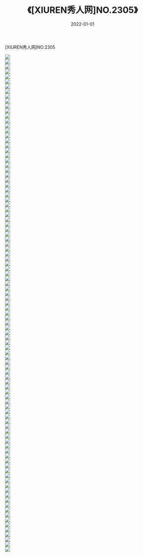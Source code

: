 ﻿---
layout: post
title:  《[XIUREN秀人网]NO.2305》
date:   2022-01-01
img: http://img.660000.xyz/Sharelink/秀人网/秀人网第03部分/[XIUREN秀人网]NO.2305/000.jpg
categories: [美女, 清纯, 唯美]
---

[XIUREN秀人网]NO.2305

 ![](http://img.660000.xyz/Sharelink/秀人网/秀人网第03部分/[XIUREN秀人网]NO.2305/001.jpg) <br>![](http://img.660000.xyz/Sharelink/秀人网/秀人网第03部分/[XIUREN秀人网]NO.2305/002.jpg) <br>![](http://img.660000.xyz/Sharelink/秀人网/秀人网第03部分/[XIUREN秀人网]NO.2305/003.jpg) <br>![](http://img.660000.xyz/Sharelink/秀人网/秀人网第03部分/[XIUREN秀人网]NO.2305/004.jpg) <br>![](http://img.660000.xyz/Sharelink/秀人网/秀人网第03部分/[XIUREN秀人网]NO.2305/005.jpg) <br>![](http://img.660000.xyz/Sharelink/秀人网/秀人网第03部分/[XIUREN秀人网]NO.2305/006.jpg) <br>![](http://img.660000.xyz/Sharelink/秀人网/秀人网第03部分/[XIUREN秀人网]NO.2305/007.jpg) <br>![](http://img.660000.xyz/Sharelink/秀人网/秀人网第03部分/[XIUREN秀人网]NO.2305/008.jpg) <br>![](http://img.660000.xyz/Sharelink/秀人网/秀人网第03部分/[XIUREN秀人网]NO.2305/009.jpg) <br>![](http://img.660000.xyz/Sharelink/秀人网/秀人网第03部分/[XIUREN秀人网]NO.2305/010.jpg) <br>![](http://img.660000.xyz/Sharelink/秀人网/秀人网第03部分/[XIUREN秀人网]NO.2305/011.jpg) <br>![](http://img.660000.xyz/Sharelink/秀人网/秀人网第03部分/[XIUREN秀人网]NO.2305/012.jpg) <br>![](http://img.660000.xyz/Sharelink/秀人网/秀人网第03部分/[XIUREN秀人网]NO.2305/013.jpg) <br>![](http://img.660000.xyz/Sharelink/秀人网/秀人网第03部分/[XIUREN秀人网]NO.2305/014.jpg) <br>![](http://img.660000.xyz/Sharelink/秀人网/秀人网第03部分/[XIUREN秀人网]NO.2305/015.jpg) <br>![](http://img.660000.xyz/Sharelink/秀人网/秀人网第03部分/[XIUREN秀人网]NO.2305/016.jpg) <br>![](http://img.660000.xyz/Sharelink/秀人网/秀人网第03部分/[XIUREN秀人网]NO.2305/017.jpg) <br>![](http://img.660000.xyz/Sharelink/秀人网/秀人网第03部分/[XIUREN秀人网]NO.2305/018.jpg) <br>![](http://img.660000.xyz/Sharelink/秀人网/秀人网第03部分/[XIUREN秀人网]NO.2305/019.jpg) <br>![](http://img.660000.xyz/Sharelink/秀人网/秀人网第03部分/[XIUREN秀人网]NO.2305/020.jpg) <br>![](http://img.660000.xyz/Sharelink/秀人网/秀人网第03部分/[XIUREN秀人网]NO.2305/021.jpg) <br>![](http://img.660000.xyz/Sharelink/秀人网/秀人网第03部分/[XIUREN秀人网]NO.2305/022.jpg) <br>![](http://img.660000.xyz/Sharelink/秀人网/秀人网第03部分/[XIUREN秀人网]NO.2305/023.jpg) <br>![](http://img.660000.xyz/Sharelink/秀人网/秀人网第03部分/[XIUREN秀人网]NO.2305/024.jpg) <br>![](http://img.660000.xyz/Sharelink/秀人网/秀人网第03部分/[XIUREN秀人网]NO.2305/025.jpg) <br>![](http://img.660000.xyz/Sharelink/秀人网/秀人网第03部分/[XIUREN秀人网]NO.2305/026.jpg) <br>![](http://img.660000.xyz/Sharelink/秀人网/秀人网第03部分/[XIUREN秀人网]NO.2305/027.jpg) <br>![](http://img.660000.xyz/Sharelink/秀人网/秀人网第03部分/[XIUREN秀人网]NO.2305/028.jpg) <br>![](http://img.660000.xyz/Sharelink/秀人网/秀人网第03部分/[XIUREN秀人网]NO.2305/029.jpg) <br>![](http://img.660000.xyz/Sharelink/秀人网/秀人网第03部分/[XIUREN秀人网]NO.2305/030.jpg) <br>![](http://img.660000.xyz/Sharelink/秀人网/秀人网第03部分/[XIUREN秀人网]NO.2305/031.jpg) <br>![](http://img.660000.xyz/Sharelink/秀人网/秀人网第03部分/[XIUREN秀人网]NO.2305/032.jpg) <br>![](http://img.660000.xyz/Sharelink/秀人网/秀人网第03部分/[XIUREN秀人网]NO.2305/033.jpg) <br>![](http://img.660000.xyz/Sharelink/秀人网/秀人网第03部分/[XIUREN秀人网]NO.2305/034.jpg) <br>![](http://img.660000.xyz/Sharelink/秀人网/秀人网第03部分/[XIUREN秀人网]NO.2305/035.jpg) <br>![](http://img.660000.xyz/Sharelink/秀人网/秀人网第03部分/[XIUREN秀人网]NO.2305/036.jpg) <br>![](http://img.660000.xyz/Sharelink/秀人网/秀人网第03部分/[XIUREN秀人网]NO.2305/037.jpg) <br>![](http://img.660000.xyz/Sharelink/秀人网/秀人网第03部分/[XIUREN秀人网]NO.2305/038.jpg) <br>![](http://img.660000.xyz/Sharelink/秀人网/秀人网第03部分/[XIUREN秀人网]NO.2305/039.jpg) <br>![](http://img.660000.xyz/Sharelink/秀人网/秀人网第03部分/[XIUREN秀人网]NO.2305/040.jpg) <br>![](http://img.660000.xyz/Sharelink/秀人网/秀人网第03部分/[XIUREN秀人网]NO.2305/041.jpg) <br>![](http://img.660000.xyz/Sharelink/秀人网/秀人网第03部分/[XIUREN秀人网]NO.2305/042.jpg) <br>![](http://img.660000.xyz/Sharelink/秀人网/秀人网第03部分/[XIUREN秀人网]NO.2305/043.jpg) <br>![](http://img.660000.xyz/Sharelink/秀人网/秀人网第03部分/[XIUREN秀人网]NO.2305/044.jpg) <br>![](http://img.660000.xyz/Sharelink/秀人网/秀人网第03部分/[XIUREN秀人网]NO.2305/045.jpg) <br>![](http://img.660000.xyz/Sharelink/秀人网/秀人网第03部分/[XIUREN秀人网]NO.2305/046.jpg) <br>![](http://img.660000.xyz/Sharelink/秀人网/秀人网第03部分/[XIUREN秀人网]NO.2305/047.jpg) <br>![](http://img.660000.xyz/Sharelink/秀人网/秀人网第03部分/[XIUREN秀人网]NO.2305/048.jpg) <br>![](http://img.660000.xyz/Sharelink/秀人网/秀人网第03部分/[XIUREN秀人网]NO.2305/049.jpg) <br>![](http://img.660000.xyz/Sharelink/秀人网/秀人网第03部分/[XIUREN秀人网]NO.2305/050.jpg) <br>![](http://img.660000.xyz/Sharelink/秀人网/秀人网第03部分/[XIUREN秀人网]NO.2305/051.jpg) <br>![](http://img.660000.xyz/Sharelink/秀人网/秀人网第03部分/[XIUREN秀人网]NO.2305/052.jpg) <br>![](http://img.660000.xyz/Sharelink/秀人网/秀人网第03部分/[XIUREN秀人网]NO.2305/053.jpg) <br>![](http://img.660000.xyz/Sharelink/秀人网/秀人网第03部分/[XIUREN秀人网]NO.2305/054.jpg) <br>![](http://img.660000.xyz/Sharelink/秀人网/秀人网第03部分/[XIUREN秀人网]NO.2305/055.jpg) <br>![](http://img.660000.xyz/Sharelink/秀人网/秀人网第03部分/[XIUREN秀人网]NO.2305/056.jpg) <br>![](http://img.660000.xyz/Sharelink/秀人网/秀人网第03部分/[XIUREN秀人网]NO.2305/057.jpg) <br>![](http://img.660000.xyz/Sharelink/秀人网/秀人网第03部分/[XIUREN秀人网]NO.2305/058.jpg) <br>![](http://img.660000.xyz/Sharelink/秀人网/秀人网第03部分/[XIUREN秀人网]NO.2305/059.jpg) <br>![](http://img.660000.xyz/Sharelink/秀人网/秀人网第03部分/[XIUREN秀人网]NO.2305/060.jpg) <br>![](http://img.660000.xyz/Sharelink/秀人网/秀人网第03部分/[XIUREN秀人网]NO.2305/061.jpg) <br>![](http://img.660000.xyz/Sharelink/秀人网/秀人网第03部分/[XIUREN秀人网]NO.2305/062.jpg) <br>![](http://img.660000.xyz/Sharelink/秀人网/秀人网第03部分/[XIUREN秀人网]NO.2305/063.jpg) <br>![](http://img.660000.xyz/Sharelink/秀人网/秀人网第03部分/[XIUREN秀人网]NO.2305/064.jpg) <br>![](http://img.660000.xyz/Sharelink/秀人网/秀人网第03部分/[XIUREN秀人网]NO.2305/065.jpg) <br>![](http://img.660000.xyz/Sharelink/秀人网/秀人网第03部分/[XIUREN秀人网]NO.2305/066.jpg) <br>![](http://img.660000.xyz/Sharelink/秀人网/秀人网第03部分/[XIUREN秀人网]NO.2305/067.jpg) <br>![](http://img.660000.xyz/Sharelink/秀人网/秀人网第03部分/[XIUREN秀人网]NO.2305/068.jpg) <br>![](http://img.660000.xyz/Sharelink/秀人网/秀人网第03部分/[XIUREN秀人网]NO.2305/069.jpg) <br>![](http://img.660000.xyz/Sharelink/秀人网/秀人网第03部分/[XIUREN秀人网]NO.2305/070.jpg) <br>![](http://img.660000.xyz/Sharelink/秀人网/秀人网第03部分/[XIUREN秀人网]NO.2305/071.jpg) <br>![](http://img.660000.xyz/Sharelink/秀人网/秀人网第03部分/[XIUREN秀人网]NO.2305/072.jpg) <br>![](http://img.660000.xyz/Sharelink/秀人网/秀人网第03部分/[XIUREN秀人网]NO.2305/073.jpg) <br>![](http://img.660000.xyz/Sharelink/秀人网/秀人网第03部分/[XIUREN秀人网]NO.2305/074.jpg) <br>![](http://img.660000.xyz/Sharelink/秀人网/秀人网第03部分/[XIUREN秀人网]NO.2305/075.jpg) <br>![](http://img.660000.xyz/Sharelink/秀人网/秀人网第03部分/[XIUREN秀人网]NO.2305/076.jpg) <br>![](http://img.660000.xyz/Sharelink/秀人网/秀人网第03部分/[XIUREN秀人网]NO.2305/077.jpg) <br>![](http://img.660000.xyz/Sharelink/秀人网/秀人网第03部分/[XIUREN秀人网]NO.2305/078.jpg) <br>![](http://img.660000.xyz/Sharelink/秀人网/秀人网第03部分/[XIUREN秀人网]NO.2305/079.jpg) <br>![](http://img.660000.xyz/Sharelink/秀人网/秀人网第03部分/[XIUREN秀人网]NO.2305/080.jpg) <br>![](http://img.660000.xyz/Sharelink/秀人网/秀人网第03部分/[XIUREN秀人网]NO.2305/081.jpg) <br>![](http://img.660000.xyz/Sharelink/秀人网/秀人网第03部分/[XIUREN秀人网]NO.2305/082.jpg) <br>![](http://img.660000.xyz/Sharelink/秀人网/秀人网第03部分/[XIUREN秀人网]NO.2305/083.jpg) <br>![](http://img.660000.xyz/Sharelink/秀人网/秀人网第03部分/[XIUREN秀人网]NO.2305/084.jpg) <br>![](http://img.660000.xyz/Sharelink/秀人网/秀人网第03部分/[XIUREN秀人网]NO.2305/085.jpg) <br>![](http://img.660000.xyz/Sharelink/秀人网/秀人网第03部分/[XIUREN秀人网]NO.2305/086.jpg) <br>![](http://img.660000.xyz/Sharelink/秀人网/秀人网第03部分/[XIUREN秀人网]NO.2305/087.jpg) <br>![](http://img.660000.xyz/Sharelink/秀人网/秀人网第03部分/[XIUREN秀人网]NO.2305/088.jpg) <br>![](http://img.660000.xyz/Sharelink/秀人网/秀人网第03部分/[XIUREN秀人网]NO.2305/089.jpg) <br>![](http://img.660000.xyz/Sharelink/秀人网/秀人网第03部分/[XIUREN秀人网]NO.2305/090.jpg) <br>![](http://img.660000.xyz/Sharelink/秀人网/秀人网第03部分/[XIUREN秀人网]NO.2305/091.jpg) <br>![](http://img.660000.xyz/Sharelink/秀人网/秀人网第03部分/[XIUREN秀人网]NO.2305/092.jpg) <br>![](http://img.660000.xyz/Sharelink/秀人网/秀人网第03部分/[XIUREN秀人网]NO.2305/093.jpg) <br>![](http://img.660000.xyz/Sharelink/秀人网/秀人网第03部分/[XIUREN秀人网]NO.2305/094.jpg) <br>![](http://img.660000.xyz/Sharelink/秀人网/秀人网第03部分/[XIUREN秀人网]NO.2305/095.jpg) <br>![](http://img.660000.xyz/Sharelink/秀人网/秀人网第03部分/[XIUREN秀人网]NO.2305/096.jpg) <br>![](http://img.660000.xyz/Sharelink/秀人网/秀人网第03部分/[XIUREN秀人网]NO.2305/097.jpg) <br>![](http://img.660000.xyz/Sharelink/秀人网/秀人网第03部分/[XIUREN秀人网]NO.2305/098.jpg) <br>![](http://img.660000.xyz/Sharelink/秀人网/秀人网第03部分/[XIUREN秀人网]NO.2305/099.jpg) <br>![](http://img.660000.xyz/Sharelink/秀人网/秀人网第03部分/[XIUREN秀人网]NO.2305/100.jpg) <br>![](http://img.660000.xyz/Sharelink/秀人网/秀人网第03部分/[XIUREN秀人网]NO.2305/101.jpg) <br>